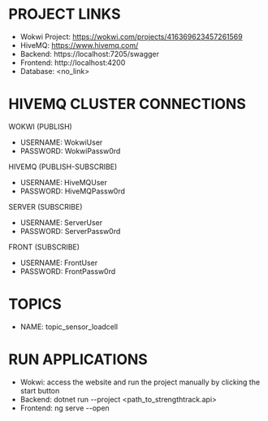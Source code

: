 # PROJECT LINKS
- Wokwi Project: https://wokwi.com/projects/416369623457261569
- HiveMQ: https://www.hivemq.com/
- Backend: https://localhost:7205/swagger
- Frontend: http://localhost:4200
- Database: <no_link>

# HIVEMQ CLUSTER CONNECTIONS
WOKWI (PUBLISH)
- USERNAME: WokwiUser <br/>
- PASSWORD: WokwiPassw0rd

HIVEMQ (PUBLISH-SUBSCRIBE)
- USERNAME: HiveMQUser <br/>
- PASSWORD: HiveMQPassw0rd

SERVER (SUBSCRIBE)
- USERNAME: ServerUser <br/>
- PASSWORD: ServerPassw0rd

FRONT (SUBSCRIBE)
- USERNAME: FrontUser <br/>
- PASSWORD: FrontPassw0rd

# TOPICS
- NAME: topic_sensor_loadcell

# RUN APPLICATIONS
- Wokwi: access the website and run the project manually by clicking the start button
- Backend: dotnet run --project <path_to_strengthtrack.api>
- Frontend: ng serve --open
